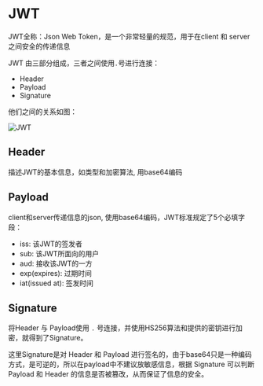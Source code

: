 # JWT 

JWT全称：Json Web Token，是一个非常轻量的规范，用于在client 和 server之间安全的传递信息

JWT 由三部分组成，三者之间使用`.`号进行连接：

* Header
* Payload
* Signature

他们之间的关系如图：

![JWT](./../../assets/graphes/jwt.png)


## Header

描述JWT的基本信息，如类型和加密算法, 用base64编码

## Payload

client和server传递信息的json, 使用base64编码，JWT标准规定了5个必填字段：

* iss: 该JWT的签发者
* sub: 该JWT所面向的用户
* aud: 接收该JWT的一方
* exp(expires): 过期时间
* iat(issued at): 签发时间

## Signature

将Header 与 Payload使用 `.` 号连接，并使用HS256算法和提供的密钥进行加密，就得到了Signature。

这里Signature是对 Header 和 Payload 进行签名的，由于base64只是一种编码方式，是可逆的，所以在payload中不建议放敏感信息，根据 Signature 可以判断 Payload 和 Header 的信息是否被篡改，从而保证了信息的安全。


